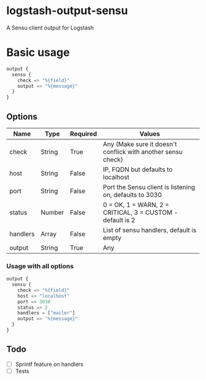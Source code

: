 logstash-output-sensu
=====================

A Sensu client output for Logstash

Basic usage
===========

```python
output {
  sensu {
    check => "%{field}"
    output => "%{message}"
  }
}
```

Options
-------

| Name     | Type   | Required | Values                                                       |
|----------|--------|----------|--------------------------------------------------------------|
| check    | String | True     | Any (Make sure it doesn't conflick with another sensu check) |
| host     | String | False    | IP, FQDN but defaults to localhost                           |
| port     | String | False    | Port the Sensu client is listening on, defaults to 3030      |
| status   | Number | False    | 0 = OK, 1 = WARN, 2 = CRITICAL, 3 = CUSTOM - default is 2    |
| handlers | Array  | False    | List of sensu handlers, default is empty                     |
| output   | String | True     | Any                                                          |

### Usage with all options

```python
output {
  sensu {
    check => "%{field}"
    host => "localhost"
    port => 3030
    status => 2
    handlers = ["mailer"]
    output => "%{message}"
  }
}
```

Todo
----

-	[ ] Sprintf feature on handlers
-	[ ] Tests
